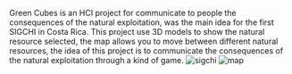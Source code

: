 Green Cubes is an HCI project for communicate to people the consequences of the natural exploitation, was the main idea for the first SIGCHI in Costa Rica. This project use 3D models to show the natural resource selected, the map allows you to move between different natural resources, the idea of this project is to communicate the consequences of the natural exploitation through a kind of game.
![sigchi](https://github.com/diegoTech14/GreenCubes/assets/85724318/30c106db-597f-477c-b56b-2c985fa5044c)
![map](https://github.com/diegoTech14/GreenCubes/assets/85724318/4ee42706-28d7-4b4d-a0df-aba82131c53c)

